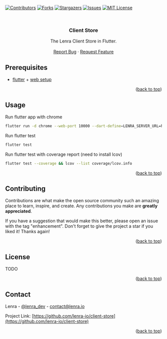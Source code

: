 <div id="top"></div>
<!--
*** This README was created with https://github.com/othneildrew/Best-README-Template
-->



<!-- PROJECT SHIELDS -->
[![Contributors][contributors-shield]][contributors-url]
[![Forks][forks-shield]][forks-url]
[![Stargazers][stars-shield]][stars-url]
[![Issues][issues-shield]][issues-url]
[![MIT License][license-shield]][license-url]



<!-- PROJECT LOGO -->
<br />
<div align="center">

<h3 align="center">Client Store</h3>

  <p align="center">
    The Lenra Client Store in Flutter.
    <br />
    <br />
    <a href="https://github.com/lenra-io/client-store/issues">Report Bug</a>
    ·
    <a href="https://github.com/lenra-io/client-store/issues">Request Feature</a>
  </p>
</div>




<!-- GETTING STARTED -->

## Prerequisites

- [flutter](https://flutter.dev/docs/get-started/install) + [web setup](https://flutter.dev/docs/get-started/web)

<p align="right">(<a href="#top">back to top</a>)</p>


<!-- USAGE EXAMPLES -->
## Usage

Run flutter app with chrome
```sh
flutter run -d chrome --web-port 10000 --dart-define=LENRA_SERVER_URL=http://localhost:4000
```

Run flutter test
```sh
flutter test
```

Run flutter test with coverage report (need to install lcov)
```sh
flutter test --coverage && lcov --list coverage/lcov.info
```

<p align="right">(<a href="#top">back to top</a>)</p>



<!-- CONTRIBUTING -->
## Contributing

Contributions are what make the open source community such an amazing place to learn, inspire, and create. Any contributions you make are **greatly appreciated**.

If you have a suggestion that would make this better, please open an issue with the tag "enhancement".
Don't forget to give the project a star if you liked it! Thanks again!

<p align="right">(<a href="#top">back to top</a>)</p>



<!-- LICENSE -->
## License

TODO
<!-- Distributed under the **MIT** License. See [LICENSE](./LICENSE) for more information. -->

<p align="right">(<a href="#top">back to top</a>)</p>



<!-- CONTACT -->
## Contact

Lenra - [@lenra_dev](https://twitter.com/lenra_dev) - contact@lenra.io

Project Link: [https://github.com/lenra-io/client-store](https://github.com/lenra-io/client-store)

<p align="right">(<a href="#top">back to top</a>)</p>


<!-- MARKDOWN LINKS & IMAGES -->
<!-- https://www.markdownguide.org/basic-syntax/#reference-style-links -->
[contributors-shield]: https://img.shields.io/github/contributors/lenra-io/client-store.svg?style=for-the-badge
[contributors-url]: https://github.com/lenra-io/client-store/graphs/contributors
[forks-shield]: https://img.shields.io/github/forks/lenra-io/client-store.svg?style=for-the-badge
[forks-url]: https://github.com/lenra-io/client-store/network/members
[stars-shield]: https://img.shields.io/github/stars/lenra-io/client-store.svg?style=for-the-badge
[stars-url]: https://github.com/lenra-io/client-store/stargazers
[issues-shield]: https://img.shields.io/github/issues/lenra-io/client-store.svg?style=for-the-badge
[issues-url]: https://github.com/lenra-io/client-store/issues
[license-shield]: https://img.shields.io/github/license/lenra-io/client-store.svg?style=for-the-badge
[license-url]: https://github.com/lenra-io/client-store/blob/master/LICENSE.txt


